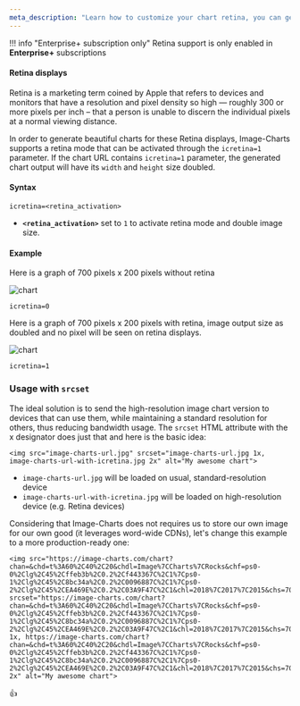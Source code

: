```yaml
---
meta_description: "Learn how to customize your chart retina, you can generate a chart with a doubled size."
---
```

!!! info "Enterprise+ subscription only"
    Retina support is only enabled in **Enterprise+** subscriptions

#### Retina displays

Retina is a marketing term coined by Apple that refers to devices and monitors that have a resolution and pixel density so high — roughly 300 or more pixels per inch – that a person is unable to discern the individual pixels at a normal viewing distance.

In order to generate beautiful charts for these Retina displays, Image-Charts supports a retina mode that can be activated through the `icretina=1` parameter. If the chart URL contains `icretina=1` parameter, the generated chart output will have its `width` and `height` size doubled.

#### Syntax

```
icretina=<retina_activation>
```

- **`<retina_activation>`** set to `1` to activate retina mode and double image size.

#### Example

Here is a graph of 700 pixels x 200 pixels without retina


![chart](https://image-charts.com/chart?chd=s%3Atheresadifferencebetweenknowingthepathandwalkingthepath&chf=b0%2Clg%2C90%2C03a9f4%2C0%2C3f51b5%2C1&chs=700x200&cht=bvs&icac=documentation&icretina=0&ichm=34d089caad211c330bd64d5a2788f88f580f11534e014962bba30297bee668f2)

```
icretina=0
```

Here is a graph of 700 pixels x 200 pixels with retina, image output size as doubled and no pixel will be seen on retina displays.

![chart](https://image-charts.com/chart?chd=s%3Atheresadifferencebetweenknowingthepathandwalkingthepath&chf=b0%2Clg%2C90%2C03a9f4%2C0%2C3f51b5%2C1&chs=700x200&cht=bvs&icac=documentation&icretina=1&ichm=ae142c920ce8b36c3ac13841160536cbe1f5de1e1cf1869975cbe556d3b2439c)

```
icretina=1
```


### Usage with `srcset`

The ideal solution is to send the high-resolution image chart version to devices that can use them, while maintaining a standard resolution for others, thus reducing bandwidth usage. The `srcset` HTML attribute with the x designator does just that and here is the basic idea:

```
<img src="image-charts-url.jpg" srcset="image-charts-url.jpg 1x, image-charts-url-with-icretina.jpg 2x" alt="My awesome chart">
```

- `image-charts-url.jpg` will be loaded on usual, standard-resolution device
- `image-charts-url-with-icretina.jpg` will be loaded on high-resolution device (e.g. Retina devices)

Considering that Image-Charts does not requires us to store our own image for our own good (it leverages word-wide CDNs), let's change this example to a more production-ready one:

```
<img src="https://image-charts.com/chart?chan=&chd=t%3A60%2C40%2C20&chdl=Image%7CCharts%7CRocks&chf=ps0-0%2Clg%2C45%2Cffeb3b%2C0.2%2Cf443367C%2C1%7Cps0-1%2Clg%2C45%2C8bc34a%2C0.2%2C0096887C%2C1%7Cps0-2%2Clg%2C45%2CEA469E%2C0.2%2C03A9F47C%2C1&chl=2018%7C2017%7C2015&chs=700x300&cht=pa&chxt=x%2Cy&icac=documentation&ichm=d11aa35a3de75d815c293f31e2baa20e722928d42c4e477144780b94141aa8ea" srcset="https://image-charts.com/chart?chan=&chd=t%3A60%2C40%2C20&chdl=Image%7CCharts%7CRocks&chf=ps0-0%2Clg%2C45%2Cffeb3b%2C0.2%2Cf443367C%2C1%7Cps0-1%2Clg%2C45%2C8bc34a%2C0.2%2C0096887C%2C1%7Cps0-2%2Clg%2C45%2CEA469E%2C0.2%2C03A9F47C%2C1&chl=2018%7C2017%7C2015&chs=700x300&cht=pa&chxt=x%2Cy&icac=documentation&ichm=d11aa35a3de75d815c293f31e2baa20e722928d42c4e477144780b94141aa8ea 1x, https://image-charts.com/chart?chan=&chd=t%3A60%2C40%2C20&chdl=Image%7CCharts%7CRocks&chf=ps0-0%2Clg%2C45%2Cffeb3b%2C0.2%2Cf443367C%2C1%7Cps0-1%2Clg%2C45%2C8bc34a%2C0.2%2C0096887C%2C1%7Cps0-2%2Clg%2C45%2CEA469E%2C0.2%2C03A9F47C%2C1&chl=2018%7C2017%7C2015&chs=700x300&cht=pa&chxt=x%2Cy&icac=documentation&icretina=1&ichm=7e98a359afb92c0bb1bd303719d0f859aac9e2390f70188938fa6f1bad3df496 2x" alt="My awesome chart">
```

:+1:
